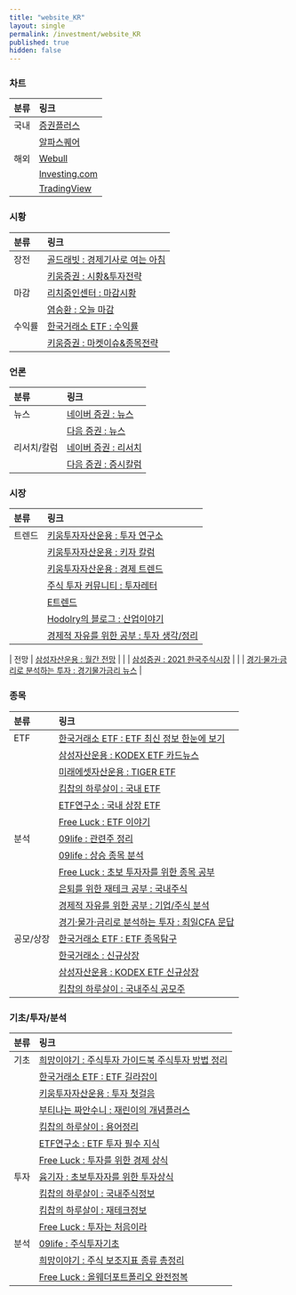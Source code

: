 ```yaml
---
title: "website_KR"
layout: single
permalink: /investment/website_KR
published: true
hidden: false
---
```


<head>
  <base target="_blank">
</head>

### 차트

| 분류 | 링크 |
| :- | :- |
| 국내 | [증권플러스](https://stockplus.com/m) |
|     | [알파스퀘어](https://alphasquare.co.kr/) |
| 해외 | [Webull](https://www.webull.com/) |
|     | [Investing.com](https://m.investing.com/) |
|     | [TradingView](https://www.tradingview.com/) |


### 시황

| 분류 | 링크 |
| :- | :- |
| 장전     | [골드래빗 : 경제기사로 여는 아침](https://brunch.co.kr/magazine/sinmorning) |
|         | [키움증권 : 시황&투자전략](https://m.post.naver.com/my/series/detail.naver?seriesNo=526982&memberNo=30473277) |
| 마감     | [리치줌인센터 : 마감시황](https://brunch.co.kr/@a43bc8f3787943b#articles) |
|         | [염승환 : 오늘 마감](https://brunch.co.kr/@6a5b8881f191434#articles) |
| 수익률    | [한국거래소 ETF : 수익률](https://m.post.naver.com/my/series/detail.naver?seriesNo=212549&memberNo=32787516) |
|          | [키움증권 : 마켓이슈&종목전략](https://m.post.naver.com/my/series/detail.naver?seriesNo=193543&memberNo=30473277) |


### 언론

| 분류 | 링크 |
| :- | :- |
| 뉴스      | [네이버 증권 : 뉴스](https://m.stock.naver.com/index.html#/news/mainnews) |
|          | [다음 증권 : 뉴스](https://m.finance.daum.net/news) |
| 리서치/칼럼 | [네이버 증권 : 리서치](https://m.stock.naver.com/index.html#/research/invest) |
|           | [다음 증권 : 증시칼럼](https://m.finance.daum.net/investment/stock_market) |


### 시장

| 분류 | 링크 |
| :- | :- |
| 트렌드     | [키움투자자산운용 : 투자 연구소](https://m.blog.naver.com/PostList.naver?blogId=kiwoomammkt&categoryNo=6) |
|           | [키움투자자산운용 : 키자 칼럼](https://m.blog.naver.com/PostList.naver?blogId=kiwoomammkt&categoryNo=7) |
|           | [키움투자자산운용 : 경제 트렌드](https://m.blog.naver.com/PostList.naver?blogId=kiwoomammkt&categoryNo=8) |
|           | [주식 투자 커뮤니티 : 투자레터](https://usstockinfo.tistory.com/m/category/%ED%88%AC%EC%9E%90%EB%A0%88%ED%84%B0) |
|           | [E트렌드](https://brunch.co.kr/@e2c67f679a52441#articles) |
|           | [Hodolry의 블로그 : 산업이야기](https://m.blog.naver.com/hodolry?categoryNo=105) |
|           | [경제적 자유를 위한 공부 : 투자 생각/정리](https://m.blog.naver.com/djgkrrl1234?categoryNo=43) |

| 전망        | [삼성자산운용 : 월간 전망](https://m.post.naver.com/my/series/detail.naver?seriesNo=300396&memberNo=3955693) |
|            | [삼성증권 : 2021 한국주식시장](https://m.post.naver.com/my/series/detail.naver?seriesNo=633668&memberNo=1553580) |
|            | [경기·물가·금리로 분석하는 투자 : 경기물가금리 뉴스](https://m.blog.naver.com/choicfa?categoryNo=6) |


### 종목

| 분류 | 링크 |
| :- | :- |
| ETF      | [한국거래소 ETF : ETF 최신 정보 한눈에 보기](https://m.post.naver.com/my/series/detail.naver?seriesNo=242027&memberNo=32787516) |
|          | [삼성자산운용 : KODEX ETF 카드뉴스](https://m.blog.naver.com/kodex_r2?categoryNo=1) |
|          | [미래에셋자산운용 : TIGER ETF](https://m.blog.naver.com/m_invest?categoryNo=42) |
|          | [킴찹의 하루살이 : 국내 ETF](https://m.blog.naver.com/ssibar1188?categoryNo=45) |
|          | [ETF연구소 : 국내 상장 ETF](https://m.blog.naver.com/just_do_etf?categoryNo=19) |
|          | [Free Luck : ETF 이야기](https://free00life.tistory.com/m/category/%EC%9E%90%EB%B3%B8%EC%A3%BC%EC%9D%98%20%EB%B0%94%EB%9D%BC%EB%B3%B4%EA%B8%B0/ETF%20%EC%9D%B4%EC%95%BC%EA%B8%B0) |
| 분석      | [09life : 관련주 정리](https://09life.tistory.com/m/category/%EC%9E%AC%ED%85%8C%ED%81%AC/%EA%B4%80%EB%A0%A8%EC%A3%BC%20%EC%A0%95%EB%A6%AC) |
|          | [09life : 상승 종목 분석](https://09life.tistory.com/m/category/%EC%9E%AC%ED%85%8C%ED%81%AC/%EC%83%81%EC%8A%B9%20%EC%A2%85%EB%AA%A9%20%EB%B6%84%EC%84%9D) |
|          | [Free Luck : 초보 투자자를 위한 종목 공부](https://free00life.tistory.com/m/category/%EC%9E%90%EB%B3%B8%EC%A3%BC%EC%9D%98%20%EB%B0%94%EB%9D%BC%EB%B3%B4%EA%B8%B0/%EC%B4%88%EB%B3%B4%20%ED%88%AC%EC%9E%90%EC%9E%90%EB%A5%BC%20%EC%9C%84%ED%95%9C%20%EC%A2%85%EB%AA%A9%20%EA%B3%B5%EB%B6%80) |
|          | [은퇴를 위한 재테크 공부 : 국내주식](https://m.blog.naver.com/ajuksaek?categoryNo=79) |
|          | [경제적 자유를 위한 공부 : 기업/주식 분석](https://m.blog.naver.com/djgkrrl1234?categoryNo=27) |
|          | [경기·물가·금리로 분석하는 투자 : 최일CFA 문답](https://m.blog.naver.com/choicfa?categoryNo=10) |
| 공모/상장  | [한국거래소 ETF : ETF 종목탐구](https://m.post.naver.com/my/series/detail.naver?seriesNo=574436&memberNo=32787516) |
|          | [한국거래소 : 신규상장](https://m.blog.naver.com/PostList.naver?blogId=happy_krx&categoryNo=104) |
|          | [삼성자산운용 : KODEX ETF 신규상장](https://m.blog.naver.com/kodex_r2?categoryNo=6) |
|          | [킴찹의 하루살이 : 국내주식 공모주](https://m.blog.naver.com/ssibar1188?categoryNo=43) |


### 기초/투자/분석

| 분류 | 링크 |
| :- | :- |
| 기초      | [희망이야기 : 주식투자 가이드북 주식투자 방법 정리](https://layhope.tistory.com/212) |
|          | [한국거래소 ETF : ETF 길라잡이](https://m.post.naver.com/my/series/detail.naver?seriesNo=223580&memberNo=32787516) |
|          | [키움투자자산운용 : 투자 첫걸음](https://m.blog.naver.com/PostList.naver?blogId=kiwoomammkt&categoryNo=1) |
|          | [부티나는 짜안수니 : 재린이의 개념플러스](https://m.blog.naver.com/yolohayo?categoryNo=1) |
|          | [킴찹의 하루살이 : 용어정리](https://m.blog.naver.com/ssibar1188?categoryNo=33) |
|          | [ETF연구소 : ETF 투자 필수 지식](https://m.blog.naver.com/just_do_etf?categoryNo=6) |
|          | [Free Luck : 투자를 위한 경제 상식](https://free00life.tistory.com/m/category/%EC%9E%90%EB%B3%B8%EC%A3%BC%EC%9D%98%20%EB%B0%94%EB%9D%BC%EB%B3%B4%EA%B8%B0/%ED%88%AC%EC%9E%90%EB%A5%BC%20%EC%9C%84%ED%95%9C%20%EA%B2%BD%EC%A0%9C%20%EC%83%81%EC%8B%9D) |
| 투자      | [윰기자 : 초보투자자를 위한 투자상식](https://brunch.co.kr/magazine/invest-ucast) |
|          | [킴찹의 하루살이 : 국내주식정보](https://m.blog.naver.com/ssibar1188?categoryNo=44) |
|          | [킴찹의 하루살이 : 재테크정보](https://m.blog.naver.com/ssibar1188?categoryNo=34) |
|          | [Free Luck : 투자는 처음이라](https://free00life.tistory.com/m/category/%EC%9E%90%EB%B3%B8%EC%A3%BC%EC%9D%98%20%EB%B0%94%EB%9D%BC%EB%B3%B4%EA%B8%B0/%ED%88%AC%EC%9E%90%EB%8A%94%20%EC%B2%98%EC%9D%8C%EC%9D%B4%EB%9D%BC) |
| 분석      | [09life : 주식투자기초](https://09life.tistory.com/m/category/%EC%9E%AC%ED%85%8C%ED%81%AC/%EC%A3%BC%EC%8B%9D%ED%88%AC%EC%9E%90%EA%B8%B0%EC%B4%88) |
|          | [희망이야기 : 주식 보조지표 종류 총정리](https://layhope.tistory.com/380) |
|          | [Free Luck : 올웨더포트폴리오 완전정복](https://free00life.tistory.com/m/category/%EC%9E%90%EB%B3%B8%EC%A3%BC%EC%9D%98%20%EB%B0%94%EB%9D%BC%EB%B3%B4%EA%B8%B0/%EC%98%AC%EC%9B%A8%EB%8D%94%ED%8F%AC%ED%8A%B8%ED%8F%B4%EB%A6%AC%EC%98%A4%20%EC%99%84%EC%A0%84%EC%A0%95%EB%B3%B5) |
